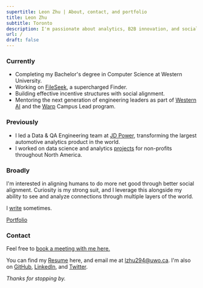 ```yaml
---
supertitle: Leon Zhu | About, contact, and portfolio
title: Leon Zhu
subtitle: Toronto
description: I'm passionate about analytics, B2B innovation, and social computing.
url: /
draft: false
---
```



### Currently

- Completing my Bachelor's degree in Computer Science at Western University.
- Working on [FileSeek](/portfolio/fileseek), a supercharged Finder.
- Building effective incentive structures with social alignment. 
- Mentoring the next generation of engineering leaders as part of [Western AI](/portfolio/wai) and the [Warp](/portfolio/warp) Campus Lead program.

### Previously

- I led a Data & QA Engineering team at [JD Power](/portfolio/jdpower), transforming the largest automotive analytics product in the world.
- I worked on data science and analytics [projects](/portfolio/pangea) for non-profits throughout North America.


### Broadly

I'm interested in aligning humans to do more net good through better social alignment. Curiosity is my strong suit, and I leverage this alongside my ability to see and analyze connections through multiple layers of the world. 

I [write](/blog) sometimes.

[Portfolio](/portfolio) 

### Contact

Feel free to <a href="https://cal.com/leonz" class="button ~info">book a meeting with me here.</a>


You can find my [Resume](/resume) here, and email me at [lzhu294@uwo.ca](mailto:lzhu294@uwo.ca). I'm also on [GitHub](https://github.com/lehzhu), [LinkedIn](https://www.linkedin.com/in/leon-zhu/), and [Twitter](https://x.com/towheretobegin). 



_Thanks for stopping by._
